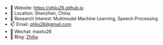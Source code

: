 - 👋 Website: https://qhliu26.github.io
- 🎒 Location: Shenzhen, China
- 👀 Research Interest: Multimodal Machine Learning, Speech Processing
- 📫 Email: qhliu26@gmail.com
- 💬 Wechat: maxliu26
- 🌱 Blog: [Zhihu](https://www.zhihu.com/people/hmax-75)


<!---
qhliu26/qhliu26 is a ✨ special ✨ repository because its `README.md` (this file) appears on your GitHub profile.
You can click the Preview link to take a look at your changes.
--->
